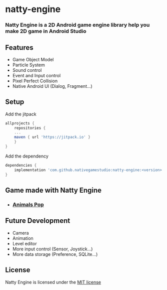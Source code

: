 # natty-engine

### Natty Engine is a 2D Android game engine library help you make 2D game in Android Studio

## Features
* Game Object Model
* Particle System
* Sound control
* Event and Input control
* Pixel Perfect Collision
* Native Android UI (Dialog, Fragment...)

## Setup
Add the jitpack
```groovy
allprojects {
    repositories {
    ...
    maven { url 'https://jitpack.io' }
    }
}
```
Add the dependency
```groovy
dependencies {
    implementation 'com.github.nativegamestudio:natty-engine:<version>'
}
```

## Game made with Natty Engine
* ### [Animals Pop](https://github.com/nativegamestudio/animals-pop)

## Future Development
* Camera
* Animation 
* Level editor
* More input control (Sensor, Joystick...)
* More data storage (Preference, SQLite...)


## License
 Natty Engine is licensed under the [MIT license](https://github.com/nativegamestudio/natty-engine/blob/master/LICENSE)
